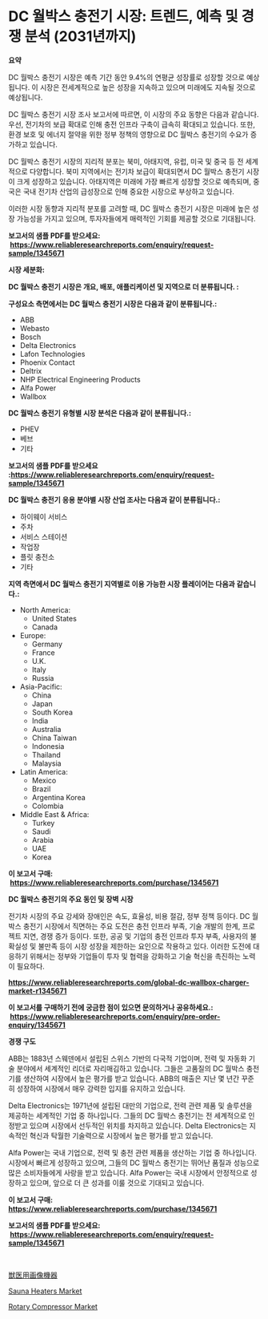 <p><h1>DC 월박스 충전기 시장: 트렌드, 예측 및 경쟁 분석 (2031년까지)</h1></p><p><strong>요약</strong></p>
<p><p>DC 월박스 충전기 시장은 예측 기간 동안 9.4%의 연평균 성장률로 성장할 것으로 예상됩니다. 이 시장은 전세계적으로 높은 성장을 지속하고 있으며 미래에도 지속될 것으로 예상됩니다.</p><p>DC 월박스 충전기 시장 조사 보고서에 따르면, 이 시장의 주요 동향은 다음과 같습니다. 우선, 전기차의 보급 확대로 인해 충전 인프라 구축이 급속히 확대되고 있습니다. 또한, 환경 보호 및 에너지 절약을 위한 정부 정책의 영향으로 DC 월박스 충전기의 수요가 증가하고 있습니다.</p><p>DC 월박스 충전기 시장의 지리적 분포는 북미, 아태지역, 유럽, 미국 및 중국 등 전 세계적으로 다양합니다. 북미 지역에서는 전기차 보급이 확대되면서 DC 월박스 충전기 시장이 크게 성장하고 있습니다. 아태지역은 미래에 가장 빠르게 성장할 것으로 예측되며, 중국은 국내 전기차 산업의 급성장으로 인해 중요한 시장으로 부상하고 있습니다.</p><p>이러한 시장 동향과 지리적 분포를 고려할 때, DC 월박스 충전기 시장은 미래에 높은 성장 가능성을 가지고 있으며, 투자자들에게 매력적인 기회를 제공할 것으로 기대됩니다.</p></p>
<p><strong>보고서의 샘플 PDF를 받으세요: &nbsp;<a href="https://www.reliableresearchreports.com/enquiry/request-sample/1345671">https://www.reliableresearchreports.com/enquiry/request-sample/1345671</a></strong></p>
<p><strong>시장 세분화:</strong></p>
<p><strong> DC 월박스 충전기 시장은 개요, 배포, 애플리케이션 및 지역으로 더 분류됩니다. :</strong></p>
<p><strong>구성요소 측면에서는 DC 월박스 충전기 시장은 다음과 같이 분류됩니다.:</strong></p>
<p><ul><li>ABB</li><li>Webasto</li><li>Bosch</li><li>Delta Electronics</li><li>Lafon Technologies</li><li>Phoenix Contact</li><li>Deltrix</li><li>NHP Electrical Engineering Products</li><li>Alfa Power</li><li>Wallbox</li></ul></p>
<p><strong> DC 월박스 충전기 유형별 시장 분석은 다음과 같이 분류됩니다.:</strong></p>
<p><ul><li>PHEV</li><li>베브</li><li>기타</li></ul></p>
<p><strong>보고서의 샘플 PDF를 받으세요 :<a href="https://www.reliableresearchreports.com/enquiry/request-sample/1345671">https://www.reliableresearchreports.com/enquiry/request-sample/1345671</a></strong></p>
<p><strong> DC 월박스 충전기 응용 분야별 시장 산업 조사는 다음과 같이 분류됩니다.:</strong></p>
<p><ul><li>하이웨이 서비스</li><li>주차</li><li>서비스 스테이션</li><li>작업장</li><li>플릿 충전소</li><li>기타</li></ul></p>
<p><strong>지역 측면에서 DC 월박스 충전기 지역별로 이용 가능한 시장 플레이어는 다음과 같습니다.:</strong></p>
<p><ul>
    <li>
        North America:
        <ul>
            <li>United States</li>
            <li>Canada</li>
        </ul>
    </li>
    <li>
        Europe:
        <ul>
            <li>Germany</li>
            <li>France</li>
            <li>U.K.</li>
            <li>Italy</li>
            <li>Russia</li>
        </ul>
    </li>
    <li>
        Asia-Pacific:
        <ul>
            <li>China</li>
            <li>Japan</li>
            <li>South Korea</li>
            <li>India</li>
            <li>Australia</li>
            <li>China Taiwan</li>
            <li>Indonesia</li>
            <li>Thailand</li>
            <li>Malaysia</li>
        </ul>
    </li>
    <li>
        Latin America:
        <ul>
            <li>Mexico</li>
            <li>Brazil</li>
            <li>Argentina Korea</li>
            <li>Colombia</li>
        </ul>
    </li>
    <li>
        Middle East & Africa:
        <ul>
            <li>Turkey</li>
            <li>Saudi</li>
            <li>Arabia</li>
            <li>UAE</li>
            <li>Korea</li>
        </ul>
    </li>
    </ul></p>
<p><strong>이 보고서 구매: &nbsp;<a href="https://www.reliableresearchreports.com/purchase/1345671">https://www.reliableresearchreports.com/purchase/1345671</a></strong></p>
<p><strong>DC 월박스 충전기의 주요 동인 및 장벽 시장</strong></p>
<p><p>전기차 시장의 주요 강세와 장애인은 속도, 효율성, 비용 절감, 정부 정책 등이다. DC 월박스 충전기 시장에서 직면하는 주요 도전은 충전 인프라 부족, 기술 개발의 한계, 프로젝트 지연, 경쟁 증가 등이다. 또한, 공공 및 기업의 충전 인프라 투자 부족, 사용자의 불확실성 및 불만족 등이 시장 성장을 제한하는 요인으로 작용하고 있다. 이러한 도전에 대응하기 위해서는 정부와 기업들이 투자 및 협력을 강화하고 기술 혁신을 촉진하는 노력이 필요하다.</p></p>
<p><strong><a href="https://www.reliableresearchreports.com/global-dc-wallbox-charger-market-r1345671">https://www.reliableresearchreports.com/global-dc-wallbox-charger-market-r1345671</a></strong></p>
<p><strong>이 보고서를 구매하기 전에 궁금한 점이 있으면 문의하거나 공유하세요.: &nbsp;<a href="https://www.reliableresearchreports.com/enquiry/pre-order-enquiry/1345671">https://www.reliableresearchreports.com/enquiry/pre-order-enquiry/1345671</a></strong></p>
<p><strong>경쟁 구도</strong></p>
<p><p>ABB는 1883년 스웨덴에서 설립된 스위스 기반의 다국적 기업이며, 전력 및 자동화 기술 분야에서 세계적인 리더로 자리매김하고 있습니다. 그들은 고품질의 DC 월박스 충전기를 생산하여 시장에서 높은 평가를 받고 있습니다. ABB의 매출은 지난 몇 년간 꾸준히 성장하여 시장에서 매우 강력한 입지를 유지하고 있습니다.</p><p>Delta Electronics는 1971년에 설립된 대만의 기업으로, 전력 관련 제품 및 솔루션을 제공하는 세계적인 기업 중 하나입니다. 그들의 DC 월박스 충전기는 전 세계적으로 인정받고 있으며 시장에서 선두적인 위치를 차지하고 있습니다. Delta Electronics는 지속적인 혁신과 탁월한 기술력으로 시장에서 높은 평가를 받고 있습니다.</p><p>Alfa Power는 국내 기업으로, 전력 및 충전 관련 제품을 생산하는 기업 중 하나입니다. 시장에서 빠르게 성장하고 있으며, 그들의 DC 월박스 충전기는 뛰어난 품질과 성능으로 많은 소비자들에게 사랑을 받고 있습니다. Alfa Power는 국내 시장에서 안정적으로 성장하고 있으며, 앞으로 더 큰 성과를 이룰 것으로 기대되고 있습니다.</p></p>
<p><strong>이 보고서 구매: &nbsp; <a href="https://www.reliableresearchreports.com/purchase/1345671">https://www.reliableresearchreports.com/purchase/1345671</a></strong></p>
<p><strong>보고서의 샘플 PDF를 받으세요: &nbsp;<a href="https://www.reliableresearchreports.com/enquiry/request-sample/1345671">https://www.reliableresearchreports.com/enquiry/request-sample/1345671</a></strong><strong></strong></p>
<p>&nbsp;</p>
<p><p><a href="https://github.com/schmahlson/Market-Research-Report-List-1/blob/main/520234022339.md">獣医用画像機器</a></p><p><a href="https://github.com/lataunyatinikmelvin59ilbd0dv/Market-Research-Report-List-2/blob/main/sauna-heaters-market.md">Sauna Heaters Market</a></p><p><a href="https://github.com/pgtimber/Market-Research-Report-List-2/blob/main/rotary-compressor-market.md">Rotary Compressor Market</a></p></p>